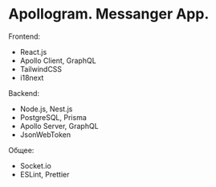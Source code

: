 # Apollogram. Messanger App.

Frontend:
- React.js
- Apollo Client, GraphQL
- TailwindCSS
- i18next

Backend: 
- Node.js, Nest.js
- PostgreSQL, Prisma
- Apollo Server, GraphQL
- JsonWebToken

Общее:
- Socket.io
- ESLint, Prettier
